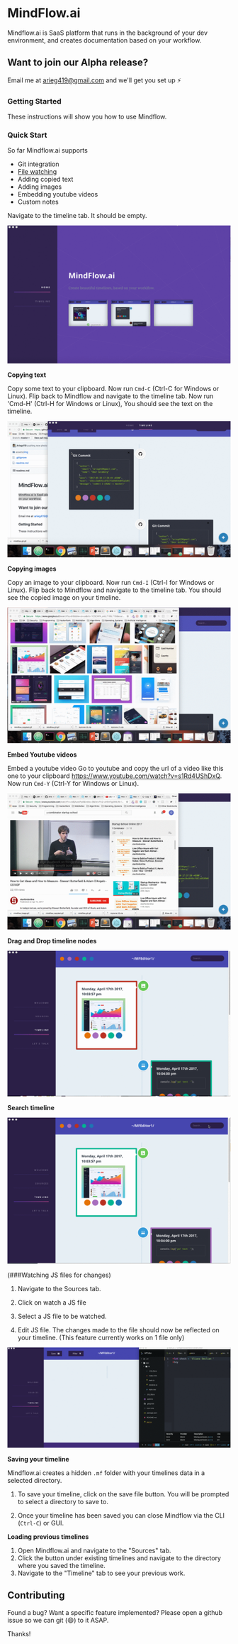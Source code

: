 # MindFlow.ai
Mindflow.ai is SaaS platform that runs in the background of your dev environment, and creates documentation based on your workflow.

## Want to join our Alpha release?
Email me at arieg419@gmail.com and we'll get you set up :zap:

### Getting Started

These instructions will show you how to use Mindflow.

### Quick Start

So far Mindflow.ai supports
* Git integration
* [File watching](#)
* Adding copied text
* Adding images  
* Embedding youtube videos
* Custom notes

Navigate to the timeline tab. It should be empty.

![#gettingstarted](https://github.com/Arieg419/Mindflow.ai/blob/master/assets/img/mindflow_intro.gif "Get started")

**Copying text**

Copy some text to your clipboard. Now run `Cmd-C` (Ctrl-C for Windows or Linux). Flip back to Mindflow and navigate to the timeline tab.
Now run 'Cmd-H' (Ctrl-H for Windows or Linux), You should see the text on the timeline.

![#copytext](https://github.com/Arieg419/Mindflow.ai/blob/master/assets/img/mindflow_copytext.gif "Copy text")


**Copying images**

Copy an image to your clipboard. Now run `Cmd-I` (Ctrl-I for Windows or Linux). Flip back to Mindflow and navigate to the timeline tab. You should see the copied image on your timeline.

![#copyimages](https://github.com/Arieg419/Mindflow.ai/blob/master/assets/img/mindflow_copyimage.gif "Get started")

**Embed Youtube videos**

Embed a youtube video Go to youtube and copy the url of a video like this one to your clipboard https://www.youtube.com/watch?v=s1Rd4UShDxQ. Now run `Cmd-Y` (Ctrl-Y for Windows or Linux).

![#copyvideo](https://github.com/Arieg419/Mindflow.ai/blob/master/assets/img/mindflow_video.gif "Get started")

**Drag and Drop timeline nodes**

![#dd](https://github.com/Arieg419/Mindflow.ai/blob/master/assets/img/mindflow_dragAndDrop.gif "Get started")

**Search timeline**

![#search](https://github.com/Arieg419/Mindflow.ai/blob/master/assets/img/mindflow_search.gif "Search timeline")


(###Watching JS files for changes)

1. Navigate to the Sources tab.

2. Click on watch a JS file

3. Select a JS file to be watched.

4. Edit JS file. The changes made to the file should now be reflected on your timeline.
(This feature currently works on 1 file only)

![#watchfile](https://github.com/Arieg419/Mindflow.ai/blob/master/assets/img/mindflow_code_snippet.gif "File Change")

**Saving your timeline**

Mindflow.ai creates a hidden `.mf` folder with your timelines data in a selected directory.

1. To save your timeline, click on the save file button. You will be prompted to select a directory to save to.

2. Once your timeline has been saved you can close Mindflow via the CLI (`Ctrl-C`) or GUI.

**Loading previous timelines**
 1. Open Mindflow.ai and navigate to the "Sources" tab.
 2. Click the button under existing timelines and navigate to the directory where you saved the timeline.
 3. Navigate to the "Timeline" tab to see your previous work.

## Contributing

Found a bug? Want a specific feature implemented? Please open a github issue so we can git (😄) to it ASAP.

Thanks!
